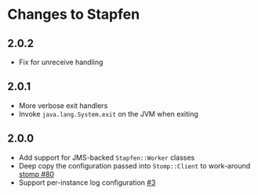 # Changes to Stapfen

## 2.0.2

* Fix for unreceive handling

## 2.0.1

* More verbose exit handlers
* Invoke `java.lang.System.exit` on the JVM when exiting

## 2.0.0

* Add support for JMS-backed `Stapfen::Worker` classes
* Deep copy the configuration passed into `Stomp::Client` to work-around [stomp #80](https://github.com/stompgem/stomp/issues/80)
* Support per-instance log configuration [#3](https://github.com/lookout/stapfen/issues/3)
